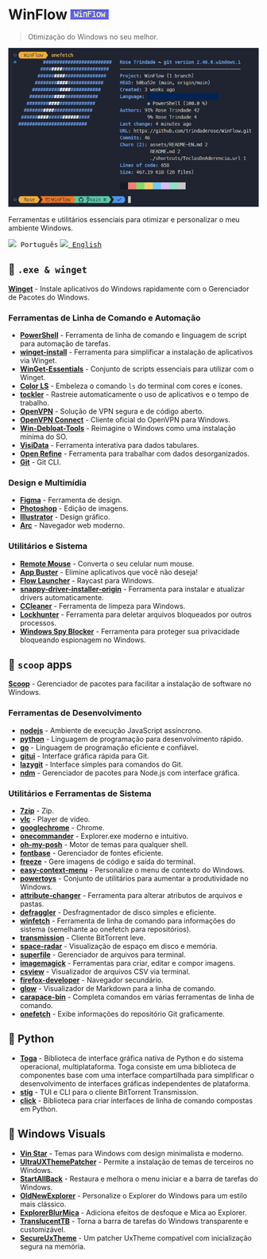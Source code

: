 # WinFlow ![WinFlow](./assets/logo.png)

> Otimização do Windows no seu melhor.

![screenshot](./assets/onefetch.png)

Ferramentas e utilitários essenciais para otimizar e personalizar o meu ambiente Windows.

<kbd><img src="https://raw.githubusercontent.com/yammadev/flag-icons/master/png/BR%402x.png" height="10" /> Português</kbd> <a href="assets\README-EN.md"><kbd><img src="https://raw.githubusercontent.com/yammadev/flag-icons/master/png/US%402x.png" height="10" /> English </kbd></a>

<!-- Se utiliza o Arc, salve em algum lugar seguro sua chave "arc_recovery_packet.txt" armazenada em C:\Users\%CURRENT_NAME%\Documents -->
## :gem: `.exe & winget`

[**Winget**](https://winstall.app/) - Instale aplicativos do Windows rapidamente com o Gerenciador de Pacotes do Windows.

### Ferramentas de Linha de Comando e Automação
-   [**PowerShell**](https://learn.microsoft.com/pt-br/powershell/) - Ferramenta de linha de comando e linguagem de script para automação de tarefas.
-   [**winget-install**](https://github.com/asheroto/winget-install) - Ferramenta para simplificar a instalação de aplicativos via Winget.
-   [**WinGet-Essentials**](https://github.com/jjcarrier/PS-WinGet-Essentials) - Conjunto de scripts essenciais para utilizar com o Winget.
-   [**Color LS**](https://github.com/athityakumar/colorls?tab=readme-ov-file) - Embeleza o comando `ls` do terminal com cores e ícones.
-   [**tockler**](https://github.com/MayGo/tockler?tab=readme-ov-file) - Rastreie automaticamente o uso de aplicativos e o tempo de trabalho.
-   [**OpenVPN**](https://openvpn.net/) - Solução de VPN segura e de código aberto.
-   [**OpenVPN Connect**](https://openvpn.net/client/client-connect-vpn-for-windows/) - Cliente oficial do OpenVPN para Windows.
-   [**Win-Debloat-Tools**](https://github.com/LeDragoX/Win-Debloat-Tools?tab=readme-ov-file) - Reimagine o Windows como uma instalação mínima do SO.
-   [**VisiData**](https://www.visidata.org/) - Ferramenta interativa para dados tabulares.
-   [**Open Refine**](https://github.com/OpenRefine) - Ferramenta para trabalhar com dados desorganizados.
-   [**Git**](https://git-scm.com/) - Git CLI.

### Design e Multimídia
-   [**Figma**](https://winstall.app/apps/Figma.Figma) - Ferramenta de design.
-   [**Photoshop**](https://www.adobe.com/br/products/photoshop.html) - Edição de imagens.
-   [**Illustrator**](https://www.adobe.com/br/products/illustrator.html) - Design gráfico.
-   [**Arc**](https://arc.net/) - Navegador web moderno.

### Utilitários e Sistema
-   [**Remote Mouse**](https://www.remotemouse.net/) - Converta o seu celular num mouse.
-   [**App Buster**](https://www.oo-software.com/en/ooappbuster) - Elimine aplicativos que você não deseja!
-   [**Flow Launcher**](https://www.flowlauncher.com/) - Raycast para Windows.
-   [**snappy-driver-installer-origin**](https://www.snappy-driver-installer.org/) - Ferramenta para instalar e atualizar drivers automaticamente.
-   [**CCleaner**](https://www.ccleaner.com/ccleaner) - Ferramenta de limpeza para Windows.
-   [**Lockhunter**](https://lockhunter.com/) - Ferramenta para deletar arquivos bloqueados por outros processos.
-   [**Windows Spy Blocker**](https://crazymax.dev/WindowsSpyBlocker/download/) - Ferramenta para proteger sua privacidade bloqueando espionagem no Windows.

## :ice_cream: `scoop` apps

[**Scoop**](https://github.com/ThomasNieto/Scoop) - Gerenciador de pacotes para facilitar a instalação de software no Windows.

### Ferramentas de Desenvolvimento
-   [**nodejs**](https://nodejs.org) - Ambiente de execução JavaScript assíncrono.
-   [**python**](https://www.python.org/) - Linguagem de programação para desenvolvimento rápido.
-   [**go**](https://scoop.sh/#/apps?q=go&id=dcfaae18877d76da268d8ca08a42959611368208) - Linguagem de programação eficiente e confiável.
-   [**gitui**](https://github.com/extrawurst/gitui) - Interface gráfica rápida para Git.
-   [**lazygit**](https://github.com/jesseduffield/lazygit) - Interface simples para comandos do Git.
-   [**ndm**](https://github.com/720kb/ndm) - Gerenciador de pacotes para Node.js com interface gráfica.

### Utilitários e Ferramentas de Sistema
-   [**7zip**](https://www.7-zip.org/) - Zip.
-   [**vlc**](https://www.videolan.org/vlc/) - Player de vídeo.
-   [**googlechrome**](https://www.google.com/intl/pt-BR/chrome/) - Chrome.
-   [**onecommander**](https://www.onecommander.com/) - Explorer.exe moderno e intuitivo.
-   [**oh-my-posh**](https://ohmyposh.dev/) - Motor de temas para qualquer shell.
-   [**fontbase**](https://fontba.se/) - Gerenciador de fontes eficiente.
-   [**freeze**](https://github.com/charmbracelet/freeze) - Gere imagens de código e saída do terminal.
-   [**easy-context-menu**](https://www.sordum.org/7615/easy-context-menu-v1-6/) - Personalize o menu de contexto do Windows.
-   [**powertoys**](https://github.com/microsoft/PowerToys) - Conjunto de utilitários para aumentar a produtividade no Windows.
-   [**attribute-changer**](https://www.petges.lu/) - Ferramenta para alterar atributos de arquivos e pastas.
-   [**defraggler**](https://www.ccleaner.com/defraggler) - Desfragmentador de disco simples e eficiente.
-   [**winfetch**](https://github.com/lptstr/winfetch) - Ferramenta de linha de comando para informações do sistema (semelhante ao onefetch para repositórios).
-   [**transmission**](https://transmissionbt.com/) - Cliente BitTorrent leve.
-   [**space-radar**](https://github.com/zz85/space-radar) - Visualização de espaço em disco e memória.
-   [**superfile**](https://github.com/yorukot/superfile?tab=readme-ov-file) - Gerenciador de arquivos para terminal.
-   [**imagemagick**](https://imagemagick.org/) - Ferramentas para criar, editar e compor imagens.
-   [**csview**](https://github.com/wfxr/csview) - Visualizador de arquivos CSV via terminal.
-   [**firefox-developer**](https://www.mozilla.org/en-US/firefox/developer/) - Navegador secundário.
-   [**glow**](https://github.com/charmbracelet/glow) - Visualizador de Markdown para a linha de comando.
-   [**carapace-bin**](https://carapace-sh.github.io/carapace-bin/carapace-bin.html) - Completa comandos em várias ferramentas de linha de comando.
-   [**onefetch**](https://github.com/o2sh/onefetch?tab=readme-ov-file) - Exibe informações do repositório Git graficamente.

## :snake: Python

-   [**Toga**](https://toga.readthedocs.io/en/latest/index.html) - Biblioteca de interface gráfica nativa de Python e do sistema operacional, multiplataforma. Toga consiste em uma biblioteca de componentes base com uma interface compartilhada para simplificar o desenvolvimento de interfaces gráficas independentes de plataforma.
-   [**stig**](https://github.com/rndusr/stig) - TUI e CLI para o cliente BitTorrent Transmission.
-   [**click**](https://github.com/pallets/click/) - Biblioteca para criar interfaces de linha de comando compostas em Python.

## :sunflower: Windows Visuals

-   [**Vin Star**](https://www.vinstartheme.com/) - Temas para Windows com design minimalista e moderno.
-   [**UltraUXThemePatcher**](https://www.ultrauxthemepatcher.com/) - Permite a instalação de temas de terceiros no Windows.
-   [**StartAllBack**](https://www.startallback.com/) - Restaura e melhora o menu iniciar e a barra de tarefas do Windows.
-   [**OldNewExplorer**](https://www.oldnewexplorer.com/) - Personalize o Explorer do Windows para um estilo mais clássico.
-   [**ExplorerBlurMica**](https://github.com/Maplespe/ExplorerBlurMica) - Adiciona efeitos de desfoque e Mica ao Explorer.
-   [**TranslucentTB**](https://github.com/TranslucentTB/TranslucentTB) - Torna a barra de tarefas do Windows transparente e customizável.
-   [**SecureUxTheme**](https://github.com/namazso/SecureUxTheme) - Um patcher UxTheme compatível com inicialização segura na memória.
